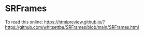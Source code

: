 # SRFrames

To read this online: https://htmlpreview.github.io/?https://github.com/whitsettbe/SRFrames/blob/main/SRFrames.html